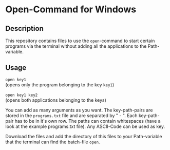 # Open-Command for Windows

## Description

This repository contains files to use the `open`-command to start certain programs via the terminal without adding all the applications to the Path-variable.

## Usage

`open key1` <br>
(opens only the program belonging to the key `key1`)
<br><br>
`open key1 key2` <br> 
(opens both applications belonging to the keys)

You can add as many arguments as you want. The key-path-pairs are stored in the `programs.txt` file and are separated by " - ". Each key-path-pair has to be in it's own row. The paths can contain whitespaces (have a look at the example programs.txt file). Any ASCII-Code can be used as key.

Download the files and add the directory of this files to your Path-variable that the terminal can find the batch-file `open`.